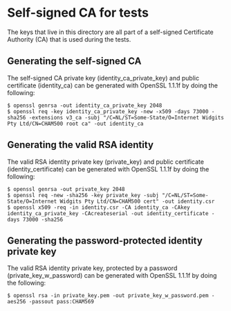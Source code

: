 Self-signed CA for tests
========================

The keys that live in this directory are all part of a self-signed Certificate Authority (CA) that is used during the tests.

Generating the self-signed CA
-----------------------------

The self-signed CA private key (identity_ca_private_key) and public certificate (identity_ca) can be generated with OpenSSL 1.1.1f by doing the following:

```
$ openssl genrsa -out identity_ca_private_key 2048
$ openssl req -key identity_ca_private_key -new -x509 -days 73000 -sha256 -extensions v3_ca -subj "/C=NL/ST=Some-State/O=Internet Widgits Pty Ltd/CN=CHAM500 root ca" -out identity_ca
```

Generating the valid RSA identity
---------------------------------

The valid RSA identity private key (private_key) and public certificate (identity_certificate) can be generated with OpenSSL 1.1.1f by doing the following:

```
$ openssl genrsa -out private_key 2048
$ openssl req -new -sha256 -key private_key -subj "/C=NL/ST=Some-State/O=Internet Widgits Pty Ltd/CN=CHAM500 cert" -out identity.csr
$ openssl x509 -req -in identity.csr -CA identity_ca -CAkey identity_ca_private_key -CAcreateserial -out identity_certificate -days 73000 -sha256
```

Generating the password-protected identity private key
------------------------------------------------------

The valid RSA identity private key, protected by a password (private_key_w_password) can be generated with OpenSSL 1.1.1f by doing the following:

```
$ openssl rsa -in private_key.pem -out private_key_w_password.pem -aes256 -passout pass:CHAM569
```
